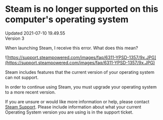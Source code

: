 # Steam is no longer supported on this computer's operating system
Updated 2021-07-10 19.49.55  
Version 3  

When launching Steam, I receive this error. What does this mean?  
  
![https://support.steampowered.com/images/faq/6311-YPSD-1357/9x.JPG](https://support.steampowered.com/images/faq/6311-YPSD-1357/9x.JPG)  
  
Steam includes features that the current version of your operating system can not support.  
  
In order to continue using Steam, you must upgrade your operating system to a more recent version.  
  
If you are unsure or would like more information or help, please contact [Steam Support](https://help.steampowered.com/en/wizard/HelpWithSteamIssue/?issueid=707). Please include information about what your current Operating System version you are using is in the support ticket.